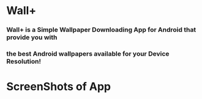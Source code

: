 # Wall+
### Wall+ is a Simple Wallpaper Downloading App for Android that provide you with
### the best Android wallpapers available for your **Device Resolution!**

# ScreenShots of App
